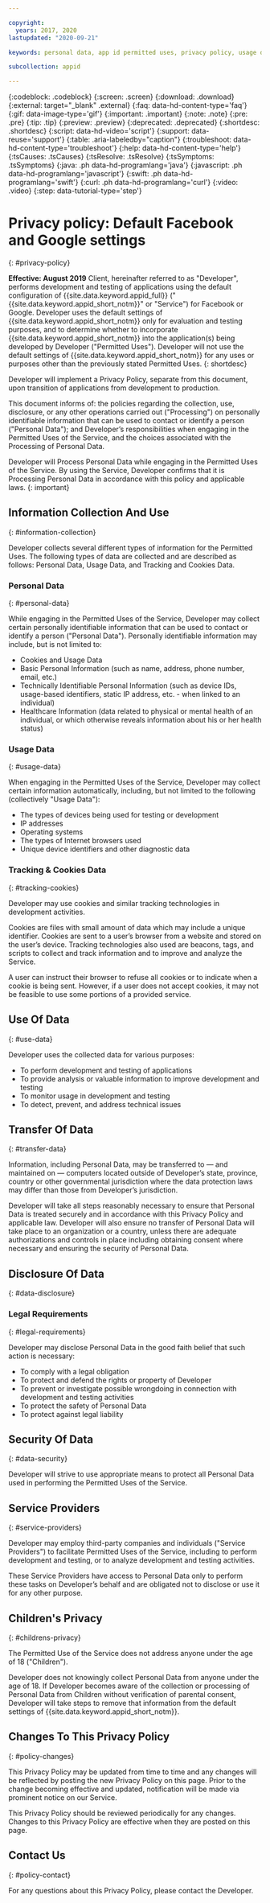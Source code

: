 ```yaml
---

copyright:
  years: 2017, 2020
lastupdated: "2020-09-21"

keywords: personal data, app id permitted uses, privacy policy, usage data, user information, tracking technology, ip addresses, service providers, developers, client, testing, default configuration, cookies data, consent, legal, google, facebook 

subcollection: appid

---
```


{:codeblock: .codeblock}
{:screen: .screen}
{:download: .download}
{:external: target="_blank" .external}
{:faq: data-hd-content-type='faq'}
{:gif: data-image-type='gif'}
{:important: .important}
{:note: .note}
{:pre: .pre}
{:tip: .tip}
{:preview: .preview}
{:deprecated: .deprecated}
{:shortdesc: .shortdesc}
{:script: data-hd-video='script'}
{:support: data-reuse='support'}
{:table: .aria-labeledby="caption"}
{:troubleshoot: data-hd-content-type='troubleshoot'}
{:help: data-hd-content-type='help'}
{:tsCauses: .tsCauses}
{:tsResolve: .tsResolve}
{:tsSymptoms: .tsSymptoms}
{:java: .ph data-hd-programlang='java'}
{:javascript: .ph data-hd-programlang='javascript'}
{:swift: .ph data-hd-programlang='swift'}
{:curl: .ph data-hd-programlang='curl'}
{:video: .video}
{:step: data-tutorial-type='step'}



# Privacy policy: Default Facebook and Google settings
{: #privacy-policy}


**Effective: August 2019** Client, hereinafter referred to as "Developer", performs development and testing of applications using the default configuration of {{site.data.keyword.appid_full}} ("{{site.data.keyword.appid_short_notm}}" or "Service") for Facebook or Google. Developer uses the default settings of {{site.data.keyword.appid_short_notm}} only for evaluation and testing purposes, and to determine whether to incorporate {{site.data.keyword.appid_short_notm}} into the application(s) being developed by Developer ("Permitted Uses"). Developer will not use the default settings of {{site.data.keyword.appid_short_notm}} for any uses or purposes other than the previously stated Permitted Uses.
{: shortdesc}

Developer will implement a Privacy Policy, separate from this document, upon transition of applications from development to production.

This document informs of: the policies regarding the collection, use, disclosure, or any other operations carried out ("Processing") on personally identifiable information that can be used to contact or identify a person ("Personal Data"); and Developer’s responsibilities when engaging in the Permitted Uses of the Service, and the choices associated with the Processing of Personal Data.

Developer will Process Personal Data while engaging in the Permitted Uses of the Service. By using the Service, Developer confirms that it is Processing Personal Data in accordance with this policy and applicable laws.
{: important}

## Information Collection And Use
{: #information-collection}

Developer collects several different types of information for the Permitted Uses. The following types of data are collected and are described as follows: Personal Data, Usage Data, and Tracking and Cookies Data.

### Personal Data
{: #personal-data}

While engaging in the Permitted Uses of the Service, Developer may collect certain personally identifiable information that can be used to contact or identify a person ("Personal Data"). Personally identifiable information may include, but is not limited to:

* Cookies and Usage Data
* Basic Personal Information (such as name, address, phone number, email, etc.)
* Technically Identifiable Personal Information (such as device IDs, usage-based identifiers, static IP address, etc. - when linked to an individual)
* Healthcare Information (data related to physical or mental health of an individual, or which otherwise reveals information about his or her health status)

### Usage Data
{: #usage-data}

When engaging in the Permitted Uses of the Service, Developer may collect certain information automatically, including, but not limited to the following (collectively "Usage Data"):

* The types of devices being used for testing or development
* IP addresses 
* Operating systems 
* The types of Internet browsers used
* Unique device identifiers and other diagnostic data

### Tracking & Cookies Data
{: #tracking-cookies}

Developer may use cookies and similar tracking technologies in development activities.

Cookies are files with small amount of data which may include a unique identifier. Cookies are sent to a user’s browser from a website and stored on the user’s device. Tracking technologies also used are beacons, tags, and scripts to collect and track information and to improve and analyze the Service.

A user can instruct their browser to refuse all cookies or to indicate when a cookie is being sent. However, if a user does not accept cookies, it may not be feasible to use some portions of a provided service.


## Use Of Data
{: #use-data}

Developer uses the collected data for various purposes:
* To perform development and testing of applications
* To provide analysis or valuable information to improve development and testing
* To monitor usage in development and testing
* To detect, prevent, and address technical issues


## Transfer Of Data
{: #transfer-data}

Information, including Personal Data, may be transferred to — and maintained on — computers located outside of Developer’s state, province, country or other governmental jurisdiction where the data protection laws may differ than those from Developer’s jurisdiction.

Developer will take all steps reasonably necessary to ensure that Personal Data is treated securely and in accordance with this Privacy Policy and applicable law. Developer will also ensure no transfer of Personal Data will take place to an organization or a country, unless there are adequate authorizations and controls in place including obtaining consent where necessary and ensuring the security of Personal Data.

## Disclosure Of Data
{: #data-disclosure}

### Legal Requirements
{: #legal-requirements}

Developer may disclose Personal Data in the good faith belief that such action is necessary:
* To comply with a legal obligation
* To protect and defend the rights or property of Developer
* To prevent or investigate possible wrongdoing in connection with development and testing activities
* To protect the safety of Personal Data
* To protect against legal liability


## Security Of Data
{: #data-security}

Developer will strive to use appropriate means to protect all Personal Data used in performing the Permitted Uses of the Service.

## Service Providers
{: #service-providers}

Developer may employ third-party companies and individuals ("Service Providers") to facilitate Permitted Uses of the Service, including to perform development and testing, or to analyze development and testing activities.

These Service Providers have access to Personal Data only to perform these tasks on Developer’s behalf and are obligated not to disclose or use it for any other purpose.

## Children's Privacy
{: #childrens-privacy}

The Permitted Use of the Service does not address anyone under the age of 18 ("Children").

Developer does not knowingly collect Personal Data from anyone under the age of 18.  If Developer becomes aware of the collection or processing of Personal Data from Children without verification of parental consent, Developer will take steps to remove that information from the default settings of {{site.data.keyword.appid_short_notm}}.

## Changes To This Privacy Policy
{: #policy-changes}

This Privacy Policy may be updated from time to time and any changes will be reflected by posting the new Privacy Policy on this page. Prior to the change becoming effective and updated, notification will be made via prominent notice on our Service.

This Privacy Policy should be reviewed periodically for any changes. Changes to this Privacy Policy are effective when they are posted on this page.

## Contact Us
{: #policy-contact}

For any questions about this Privacy Policy, please contact the Developer.
